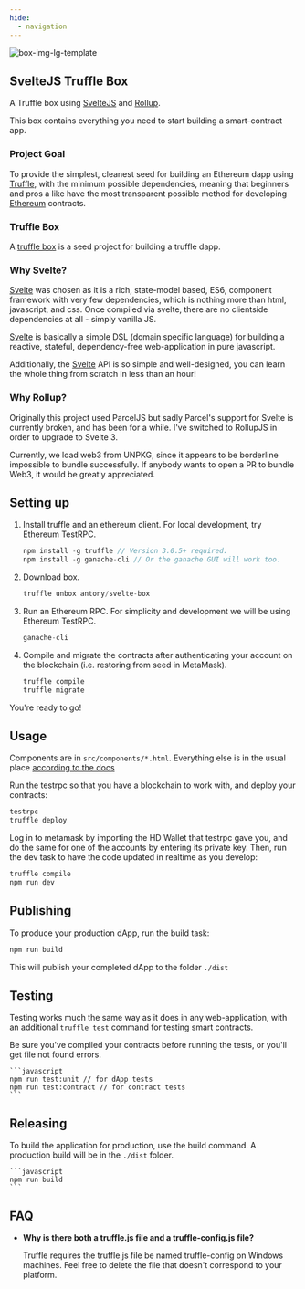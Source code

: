 ```yaml
---
hide:
  - navigation
---
```


![box-img-lg-template](https://user-images.githubusercontent.com/218949/63261050-6ce11600-c27a-11e9-9355-1ee226b4497c.png)

## SvelteJS Truffle Box

A Truffle box using [SvelteJS](https://svelte.technology/) and [Rollup](https://rollupjs.org/).

This box contains everything you need to start building a smart-contract app.

### Project Goal

To provide the simplest, cleanest seed for building an Ethereum dapp using [Truffle](http://truffleframework.com/), with the minimum possible dependencies, meaning that beginners and pros a like have the most transparent possible method for developing [Ethereum](https://www.ethereum.org/) contracts.

### Truffle Box

A [truffle box](http://truffleframework.com/boxes/) is a seed project for building a truffle dapp.

### Why Svelte?

[Svelte](https://svelte.technology) was chosen as it is a rich, state-model based, ES6, component framework with very few dependencies, which is nothing more than html, javascript, and css. Once compiled via svelte, there are no clientside dependencies at all - simply vanilla JS.

[Svelte](https://svelte.technology) is basically a simple DSL (domain specific language) for building a reactive, stateful, dependency-free web-application in pure javascript.

Additionally, the [Svelte](https://svelte.technology) API is so simple and well-designed, you can learn the whole thing from scratch in less than an hour!

### Why Rollup?

Originally this project used ParcelJS but sadly Parcel's support for Svelte is currently broken, and has been for a while. I've switched to RollupJS in order to upgrade to Svelte 3.

Currently, we load web3 from UNPKG, since it appears to be borderline impossible to bundle successfully. If anybody wants to open a PR to bundle Web3, it would be greatly appreciated.

## Setting up

1. Install truffle and an ethereum client. For local development, try Ethereum TestRPC.
    ```javascript
    npm install -g truffle // Version 3.0.5+ required.
    npm install -g ganache-cli // Or the ganache GUI will work too.
    ```

2. Download box.
    ```javascript
    truffle unbox antony/svelte-box
    ```

4. Run an Ethereum RPC. For simplicity and development we will be using Ethereum TestRPC.
    ```javascript
    ganache-cli
    ```

7. Compile and migrate the contracts after authenticating your account on the blockchain (i.e. restoring from seed in MetaMask).
    ```javascript
    truffle compile
    truffle migrate
    ```

You're ready to go!

## Usage

Components are in `src/components/*.html`. Everything else is in the usual place [according to the docs](https://github.com/trufflesuite/truffle-init-default)

Run the testrpc so that you have a blockchain to work with, and deploy your contracts:

```bash
testrpc
truffle deploy
```

Log in to metamask by importing the HD Wallet that testrpc gave you, and do the same for one of the accounts by entering its private key. Then, run the dev task to have the code updated in realtime as you develop:

```bash
truffle compile
npm run dev
```

## Publishing

To produce your production dApp, run the build task:

```bash
npm run build
```

This will publish your completed dApp to the folder `./dist`

## Testing

Testing works much the same way as it does in any web-application, with an additional `truffle test` command for testing smart contracts.

Be sure you've compiled your contracts before running the tests, or you'll get file not found errors.

    ```javascript
    npm run test:unit // for dApp tests
    npm run test:contract // for contract tests
    ```

## Releasing

To build the application for production, use the build command. A production build will be in the `./dist` folder.

    ```javascript
    npm run build
    ```

## FAQ

* __Why is there both a truffle.js file and a truffle-config.js file?__

    Truffle requires the truffle.js file be named truffle-config on Windows machines. Feel free to delete the file that doesn't correspond to your platform.
